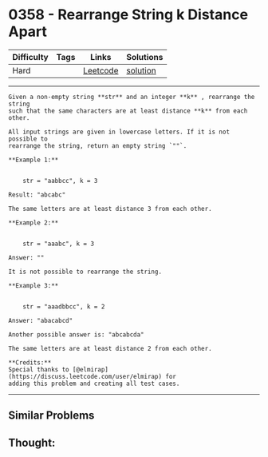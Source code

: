 # 0358 - Rearrange String k Distance Apart

Difficulty  | Tags | Links | Solutions
----------- | ---- | ----- | -----
Hard |  | [Leetcode](https://leetcode.com/problems/rearrange-string-k-distance-apart) | [solution](https://leetcode.com/problems/rearrange-string-k-distance-apart/solution/)


-----------

```
Given a non-empty string **str** and an integer **k** , rearrange the string
such that the same characters are at least distance **k** from each other.

All input strings are given in lowercase letters. If it is not possible to
rearrange the string, return an empty string `""`.

**Example 1:**


    str = "aabbcc", k = 3Result: "abcabc"The same letters are at least distance 3 from each other.

**Example 2:**


    str = "aaabc", k = 3 Answer: ""It is not possible to rearrange the string.

**Example 3:**


    str = "aaadbbcc", k = 2Answer: "abacabcd"Another possible answer is: "abcabcda"The same letters are at least distance 2 from each other.

**Credits:**
Special thanks to [@elmirap](https://discuss.leetcode.com/user/elmirap) for
adding this problem and creating all test cases.
```

-----------


## Similar Problems




## Thought:
